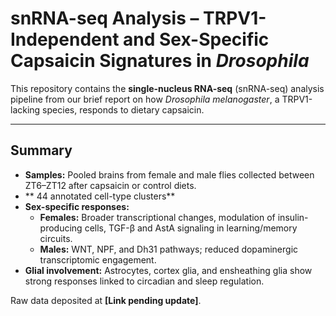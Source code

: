 # snRNA-seq Analysis – TRPV1-Independent and Sex-Specific Capsaicin Signatures in *Drosophila*

This repository contains the **single-nucleus RNA-seq** (snRNA-seq) analysis pipeline from our brief report on how *Drosophila melanogaster*, a TRPV1-lacking species, responds to dietary capsaicin.

---

## Summary

- **Samples:** Pooled brains from female and male flies collected between ZT6–ZT12 after capsaicin or control diets.
- ** 44 annotated cell-type clusters**
- **Sex-specific responses:**
  - **Females:** Broader transcriptional changes, modulation of insulin-producing cells, TGF-β and AstA signaling in learning/memory circuits.
  - **Males:** WNT, NPF, and Dh31 pathways; reduced dopaminergic transcriptomic engagement.
- **Glial involvement:** Astrocytes, cortex glia, and ensheathing glia show strong responses linked to circadian and sleep regulation.

Raw data deposited at **[Link pending update]**.  
